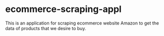# ecommerce-scraping-appl
This is an application for scraping ecommerce website Amazon to get the data of products that we desire to buy.
